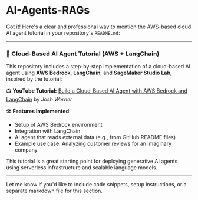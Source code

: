 # AI-Agents-RAGs

Got it! Here's a clear and professional way to mention the AWS-based cloud AI agent tutorial in your repository's `README.md`:

---

### 🧠 Cloud-Based AI Agent Tutorial (AWS + LangChain)

This repository includes a step-by-step implementation of a cloud-based AI agent using **AWS Bedrock**, **LangChain**, and **SageMaker Studio Lab**, inspired by the tutorial:

📺 **YouTube Tutorial:** [Build a Cloud-Based AI Agent with AWS Bedrock and LangChain](https://www.youtube.com/watch?v=Kqk42ZYMgmk) by *Josh Werner*

🛠️ **Features Implemented**:

* Setup of AWS Bedrock environment
* Integration with LangChain
* AI agent that reads external data (e.g., from GitHub README files)
* Example use case: Analyzing customer reviews for an imaginary company

This tutorial is a great starting point for deploying generative AI agents using serverless infrastructure and scalable language models.

---

Let me know if you'd like to include code snippets, setup instructions, or a separate markdown file for this section.
